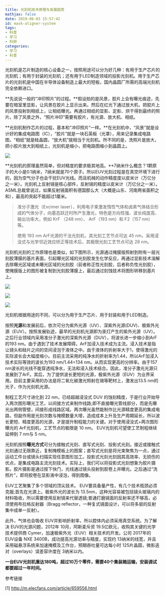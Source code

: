 ```yaml
---
title: 光刻机技术原理与发展趋势
mathjax: false
date: 2019-06-03 15:57:42
id: mask-aligner-system
tags:
- 科普
- 学习
- 科研
categories:
- 学习
- 科普
---
```


光刻机是芯片制造的核心设备之一，按照用途可以分为好几种：有用于生产芯片的光刻机；有用于封装的光刻机；还有用于LED制造领域的投影光刻机。用于生产芯片的光刻机是中国在半导体设备制造上最大的短板，国内晶圆厂所需的高端光刻机完全依赖进口。

<!---more--->

**先说说一般的“冲印照片”的过程。**假设拍的是风景，胶片上会有曝光痕迹，先要在暗室里显影，让风景在胶片上显示出来。然后在红光下通过放大机，把胶片上的风景投射到相纸上，让相纸曝光。再通过相纸的显影、定影、烘干得到最终的照片。除了风景之外，“照片冲印”需要有胶片，有光源、放大机、相纸。

**光刻机制作芯片的过程，基本和“冲印照片”一样。**在光刻机中，“风景”就是设计好的集成电路图（IC），“胶片”就是一块石英板（光罩），用来记录集成电路图，“相纸”就是硅晶圆，“放大机”就相当于光刻机。所不同的是，洗照片是放大，把小胶片放大到相纸上，光刻机是缩小，把电路图缩小到晶圆上。

![](https://zymin-1255632454.cos.ap-shanghai.myqcloud.com/0newblog/u=1242969148,4260278158&fm=173&app=25&f=JPEG.jpg)

**光刻机的原理虽然简单，但对精度的要求极其地高。**7纳米什么概念？1颗原子的大小是0.1纳米，7纳米就是70个原子。所以EUV光刻过程是在真空环境下进行的，因为空气分子也会干扰EUV光线。而且机械的动作精度度以皮米计（万亿分之一米）。光刻机上反射镜是核心部件，反射镜的精度以皮米计（万亿分之一米）。ASML总裁曾说过，如果反射镜面积有德国那么大（大概是山东、河南两省面积之和），最高的突起不能超过1厘米。

>准分子激光（Excimer laser），利用电子束激发惰性气体和卤素气体结合形成的气体分子，向基态跃迁时所产生激光，特色是方向性强、波长纯度高、输出功率大，例如 KrF （248 nm）、 ArF（193 nm）和 F2（157 nm）等。
>
>使用 193 nm ArF光源的干法光刻机，其光刻工艺节点可达 45 nm，采用浸没式与光学邻近效应矫正等技术后，其极限光刻工艺节点可达 28 nm。

光刻机光刻的工作原理也是类似，如下图所示，光源通过掩膜版照射到附有一层光刻胶薄膜的基片表面，引起曝光区域的光刻胶发生化学反应，再通过显影技术溶解去除曝光区域或未曝光区域的光刻胶（前者称正性光刻胶，后者称负性光刻胶），使掩膜版上的图形被复制到光刻胶薄膜上，最后通过刻蚀技术将图形转移到基片上。

![](https://zymin-1255632454.cos.ap-shanghai.myqcloud.com/0newblog/1559551447492.png)



![](https://zymin-1255632454.cos.ap-shanghai.myqcloud.com/0newblog/pIYBAFqKnMuAB_72AABleFA5R9g822.jpg)

 

![](https://zymin-1255632454.cos.ap-shanghai.myqcloud.com/0newblog/1559551478803.png)

光刻机根据用途的不同，可以分为用于生产芯片、用于封装和用于LED制造。

按照**光源**和发展前后，依次可分为紫外光源（UV）、深紫外光源(DUV)、极紫外光源（EUV）。按照发展轨迹，最早的光刻机光源即为汞灯产生的紫外光源（UV）。之后行业领域内采用准分子激光的深紫外光源（DUV），将波长进一步缩小到ArF的193 nm。由于遇到了技术发展障碍，ArF加浸入技术成为主流。浸入技术是指让镜头和硅片之间的空间浸泡于液体之中。由于液体的折射率大于1，使得激光的实际波长会大幅度缩小。目前主流采用的纯净水的折射率为1.44，所以ArF加浸入技术实际等效的波长为193 nm/1.44=134 nm。从而实现更高的分辨率。由于157 nm波长的光线不能穿透纯净水，无法和浸入技术结合。因此，准分子激光光源只发展到了ArF。其后，为了提供波长更短的光源，极紫外光源（EUV）为业界采用。目前主要采用的办法是将二氧化碳激光照射在锡等靶材上，激发出13.5 nm的光子，作为光刻机光源。

制程工艺尺寸进化到 22 nm，已经超越浸没式 DUV 的蚀刻精度，于是行业开始导入两次图形曝光工艺，以间接方式来制作线路;即不直接曝光管线部分，而是先曝光出两侧管壁，间接形成线路区域。两次曝光虽然能制作比光源精度更高的集成电路，但副作用是光刻次数与掩模数量大增，造成成本上升及生产周期延长，所以波长更短、精度更高的光源，才是提升制程能力的关键。对于使用浸没式+两次图形曝光的 ArF光刻机，工艺节点的极限是 10 nm。 EUV光刻机可望使工艺制程继续延伸到 7 nm与 5 nm。

光刻机按照**曝光方式**可分为接触式光刻、直写式光刻、投影式光刻。接近或接触式光刻通过无限靠近，复制掩模板上的图案；直写式光刻是将光束聚焦为一点，通过运动工件台或镜头扫描实现任意图形加工。投影式光刻光刻因其高效率、无损伤的优点，是集成电路主流光刻技术。实际上，我们可以将投影式光刻想象为胶片摄影。胶片摄影是通过按下快门，光线通过镜头投射到胶卷上并曝光。之后通过“洗照片”，即将胶卷在显影液中浸泡，得到图像。



EUV工艺聚集了多个领域的顶尖技术。 EUV要具备量产性，有几个技术瓶颈必须克服;首先在光源上。极紫外光的波长为 13.5nm，这种光容易被包括镜头玻璃内的材料吸收，所以需要使用反射镜来代替透镜;普通打磨镜面的反射率还不够高，必须使用布拉格反射器（Bragg reflector，一种复式镜面设计，可以将多层的反射集中成单一反射）。

此外，气体也会吸收 EUV并影响折射率，所以腔体内必须采用真空系统。为了解决 EUV的光源问题，2012年 10月，阿斯麦斥资 19.5亿欧元，收购其关键的光学技术提供商 Cymer，加速极紫外光（EUV）相关技术的开发。公司 2017年的 EUV设备 NXE 3400B，成功提高光源功率与精度，实现约 13纳米的线宽，并且采用磁悬浮系统来加速掩模及工作台，预期吞吐量可达每小时 125片晶圆，微影迭对（overlays）误差容许度在 3纳米以内。

 **一台EUV光刻机重达180吨，超过10万个零件，需要40个集装箱运输，安装调试都要超过一年时间。**

参考链接

[1] http://m.elecfans.com/article/659556.html

 



 